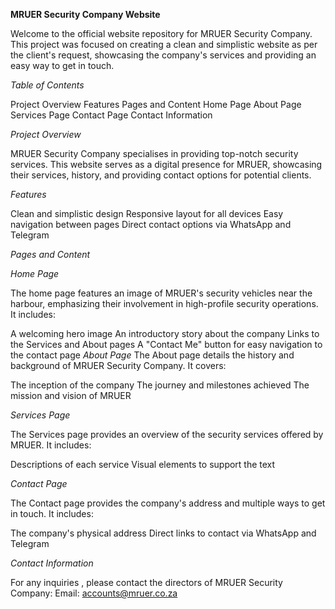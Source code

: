 **MRUER Security Company Website**


Welcome to the official website repository for MRUER Security Company. This project was focused on creating a clean and simplistic website as per the client's request, showcasing the company's services and providing an easy way to get in touch.


*Table of Contents*

Project Overview
Features
Pages and Content
Home Page
About Page
Services Page
Contact Page
Contact Information

*Project Overview*

MRUER Security Company specialises in providing top-notch security services. This website serves as a digital presence for MRUER, showcasing their services, history, and providing contact options for potential clients.

*Features*

Clean and simplistic design
Responsive layout for all devices
Easy navigation between pages
Direct contact options via WhatsApp and Telegram

*Pages and Content*

*Home Page*

The home page features an image of MRUER's security vehicles near the harbour, emphasizing their involvement in high-profile security operations. It includes:

A welcoming hero image
An introductory story about the company
Links to the Services and About pages
A "Contact Me" button for easy navigation to the contact page
*About Page*
The About page details the history and background of MRUER Security Company. It covers:

The inception of the company
The journey and milestones achieved
The mission and vision of MRUER

*Services Page*

The Services page provides an overview of the security services offered by MRUER. It includes:

Descriptions of each service
Visual elements to support the text

*Contact Page*

The Contact page provides the company's address and multiple ways to get in touch. It includes:

The company's physical address
Direct links to contact via WhatsApp and Telegram

*Contact Information*

For any inquiries , please contact the directors of MRUER Security Company:
Email: accounts@mruer.co.za

